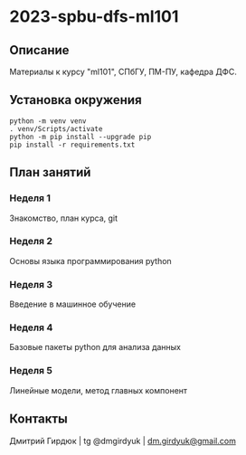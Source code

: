 # 2023-spbu-dfs-ml101


## Описание
Материалы к курсу "ml101", СПбГУ, ПМ-ПУ, кафедра ДФС.


## Установка окружения
```console
python -m venv venv
. venv/Scripts/activate
python -m pip install --upgrade pip 
pip install -r requirements.txt
```


## План занятий

### Неделя 1
Знакомство, план курса, git


### Неделя 2
Основы языка программирования python


### Неделя 3
Введение в машинное обучение


### Неделя 4
Базовые пакеты python для анализа данных


### Неделя 5
Линейные модели, метод главных компонент


## Контакты
Дмитрий Гирдюк | tg @dmgirdyuk | <dm.girdyuk@gmail.com>
